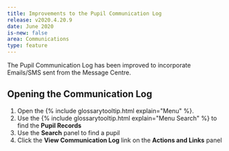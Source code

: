 ```yaml
---
title: Improvements to the Pupil Communication Log
release: v2020.4.20.9
date: June 2020
is-new: false
area: Communications
type: feature
---
```


The Pupil Communication Log has been improved to incorporate Emails/SMS sent from the Message Centre.

## Opening the Communication Log

1. Open the {% include glossarytooltip.html explain="Menu" %}.
2. Use the {% include glossarytooltip.html explain="Menu Search" %} to find the **Pupil Records**
3. Use the **Search** panel to find a pupil
4. Click the **View Communication Log** link on the **Actions and Links** panel
